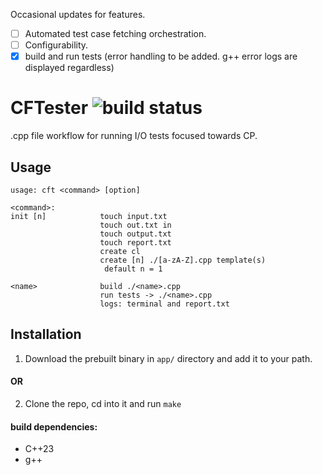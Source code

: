 
Occasional updates for features. <br>

- [ ] Automated test case fetching orchestration.
- [ ] Configurability.
- [x] build and run tests (error handling to be added. g++ error logs are displayed regardless)

# CFTester <img src ="https://img.shields.io/github/actions/workflow/status/hhf112/cft/c-cpp.yml" alt="build status">
.cpp file workflow for running I/O tests focused towards CP. 

## Usage 
```
usage: cft <command> [option]

<command>:
init [n]            touch input.txt
                    touch out.txt in
                    touch output.txt
                    touch report.txt
                    create cl 
                    create [n] ./[a-zA-Z].cpp template(s) 
                     default n = 1

<name>              build ./<name>.cpp
                    run tests -> ./<name>.cpp
                    logs: terminal and report.txt
```

## Installation
1. Download the prebuilt binary in `app/` directory and add it to your path.

#### OR
2. Clone the repo, cd into it and run `make`
#### build dependencies:
- C++23
- g++

